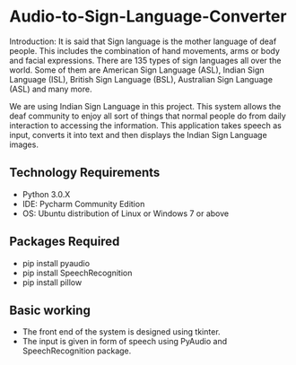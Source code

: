 # Audio-to-Sign-Language-Converter
Introduction: 
It is said that Sign language is the mother language of deaf people. This includes the combination of hand movements, arms or body and facial expressions. There are 135 types of
sign languages all over the world. Some of them are American Sign Language (ASL), Indian Sign Language (ISL), British Sign Language (BSL), Australian Sign Language (ASL) and many more.

We are using Indian Sign Language in this project. This system allows the deaf community to enjoy all sort of things that normal people do from daily interaction to accessing the information. This application takes speech as input, converts it into text and then displays the Indian Sign Language images. 


## Technology Requirements
* Python 3.0.X
* IDE: Pycharm Community Edition
* OS: Ubuntu distribution of Linux or Windows 7 or above

## Packages Required
* pip install pyaudio
* pip install SpeechRecognition
* pip install pillow

##  Basic working
* The front end of the system is designed using tkinter. 
* The input is given in form of speech using PyAudio and SpeechRecognition package.
